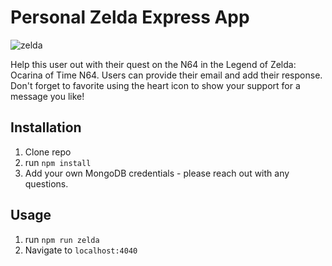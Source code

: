 # Personal Zelda Express App

![zelda](https://preview.redd.it/ntx9n25u0se11.jpg?width=960&crop=smart&auto=webp&s=a6ed031055badc1607517dbdcd34760c820eb26a)

<!-- (https://j.gifs.com/Rlr7O0.gif) -->
<!-- gif not working -->
Help this user out with their quest on the N64 in the Legend of Zelda: Ocarina of Time N64. Users can provide their email and add their response. Don't forget to favorite using the heart icon to show your support for a message you like!

## Installation

1. Clone repo
2. run `npm install`
3. Add your own MongoDB credentials - please reach out with any questions. 

## Usage

1. run `npm run zelda`
2. Navigate to `localhost:4040`
